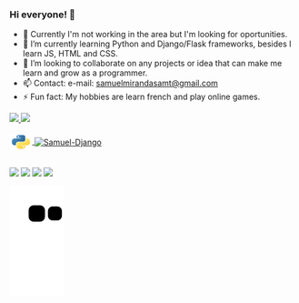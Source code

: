 ### Hi everyone! 👋

- 🔭 Currently I'm not working in the area but I'm looking for oportunities.
- 🌱 I’m currently learning Python and Django/Flask frameworks, besides I learn JS, HTML and CSS.
- 👯 I’m looking to collaborate on any projects or idea that can make me learn and grow as a programmer.
- 📫 Contact: e-mail: samuelmirandasamt@gmail.com
- ⚡ Fun fact: My hobbies are learn french and play online games.

<div>
  <a href="https://github.com/SamuelAMT">
  <img height="180em" src="https://github-readme-stats.vercel.app/api?username=SamuelAMT&show_icons=true&theme=tokyonight&include_all_commits=true&count_private=true"/>
  <img height="180em" src="https://github-readme-stats.vercel.app/api/top-langs/?username=SamuelAMT&layout=compact&langs_count=16&theme=tokyonight"/>
</div>
  
<div style="display: inline_block"><br>
  <img align="center" alt="Samuel-Python" height="30" width="40" src="https://raw.githubusercontent.com/devicons/devicon/master/icons/python/python-original.svg">
  <img align="center" alt="Samuel-Django" height="100" width="60" src="https://cdn.jsdelivr.net/gh/devicons/devicon/icons/django/django-plain-wordmark.svg"">
</div>
  
 ##
  
<div>
  <a href="https://www.instagram.com/samuelmirandamg" target="_blank"><img src="https://img.shields.io/badge/Instagram-E4405F?style=for-the-badge&logo=instagram&logoColor=white"></a>
  <a href="https://twitter.com/samthefirst" target="_blank"><img src="https://img.shields.io/badge/Twitter-1DA1F2?style=for-the-badge&logo=twitter&logoColor=white"></a>
  <a href="https://www.twitch.tv/samcria" target="_blank"><img src="https://img.shields.io/badge/Twitch-9146FF?style=for-the-badge&logo=twitch&logoColor=white"></a>
  <a href="https://www.linkedin.com/in/samuel-miranda-software-py/" target="_blank"><img src="https://img.shields.io/badge/LinkedIn-0077B5?style=for-the-badge&logo=linkedin&logoColor=white"></a>
 </div>
  
![Snake animation](https://github.com/SamuelAMT/SamuelAMT/blob/output/github-contribution-grid-snake.svg)
